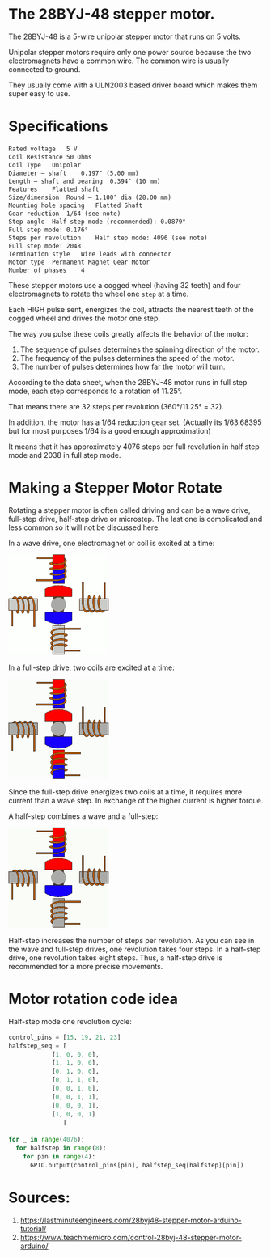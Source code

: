 # The  28BYJ-48 stepper motor.

The 28BYJ-48 is a 5-wire unipolar stepper motor that runs on 5 volts. 

Unipolar stepper motors require only one power source because the two electromagnets have a common wire. The common wire is usually connected to ground. 

They usually come with a ULN2003 based driver board which makes them super easy to use.

# Specifications
~~~
Rated voltage	5 V
Coil Resistance	50 Ohms
Coil Type	Unipolar
Diameter – shaft	0.197″ (5.00 mm)
Length – shaft and bearing	0.394″ (10 mm)
Features	Flatted shaft
Size/dimension	Round – 1.100″ dia (28.00 mm)
Mounting hole spacing	Flatted Shaft
Gear reduction	1/64 (see note)
Step angle	Half step mode (recommended): 0.0879°
Full step mode: 0.176°
Steps per revolution	Half step mode: 4096 (see note)
Full step mode: 2048
Termination style	Wire leads with connector
Motor type	Permanent Magnet Gear Motor
Number of phases	4
~~~

These stepper motors use a cogged wheel (having 32 teeth) and four electromagnets to rotate the wheel one `step` at a time.

Each HIGH pulse sent, energizes the coil, attracts the nearest teeth of the cogged wheel and drives the motor one step.

The way you pulse these coils greatly affects the behavior of the motor:

1. The sequence of pulses determines the spinning direction of the motor.
2. The frequency of the pulses determines the speed of the motor.
3. The number of pulses determines how far the motor will turn.

According to the data sheet, when the 28BYJ-48 motor runs in full step mode, each step corresponds to a rotation of 11.25°. 

That means there are 32 steps per revolution (360°/11.25° = 32).

In addition, the motor has a 1/64 reduction gear set. (Actually its 1/63.68395 but for most purposes 1/64 is a good enough approximation)

It means that it has approximately 4076 steps per full revolution in half step mode and 2038 in full step mode.

# Making a Stepper Motor Rotate

Rotating a stepper motor is often called driving and can be a wave drive, full-step drive, half-step drive or microstep. The last one is complicated and less common so it will not be discussed here.

In a wave drive, one electromagnet or coil is excited at a time:

![wave-mode](wave_mode.gif)

In a full-step drive, two coils are excited at a time:

![full-step](full_step_mode.gif)

Since the full-step drive energizes two coils at a time, it requires more current than a wave step. In exchange of the higher current is higher torque.

A half-step combines a wave and a full-step:

![half-step](half_step_mode.gif)

Half-step increases the number of steps per revolution. As you can see in the wave and full-step drives, one revolution takes four steps. In a half-step drive, one revolution takes eight steps. Thus, a half-step drive is recommended for a more precise movements.

# Motor rotation code idea

Half-step mode one revolution cycle:

```python
control_pins = [15, 19, 21, 23]
halfstep_seq = [
            [1, 0, 0, 0],
            [1, 1, 0, 0],
            [0, 1, 0, 0],
            [0, 1, 1, 0],
            [0, 0, 1, 0],
            [0, 0, 1, 1],
            [0, 0, 0, 1],
            [1, 0, 0, 1]
               ]

for _ in range(4076):
  for halfstep in range(8):
    for pin in range(4):
      GPIO.output(control_pins[pin], halfstep_seq[halfstep][pin])
```

# Sources:
1. https://lastminuteengineers.com/28byj48-stepper-motor-arduino-tutorial/
2. https://www.teachmemicro.com/control-28byj-48-stepper-motor-arduino/
